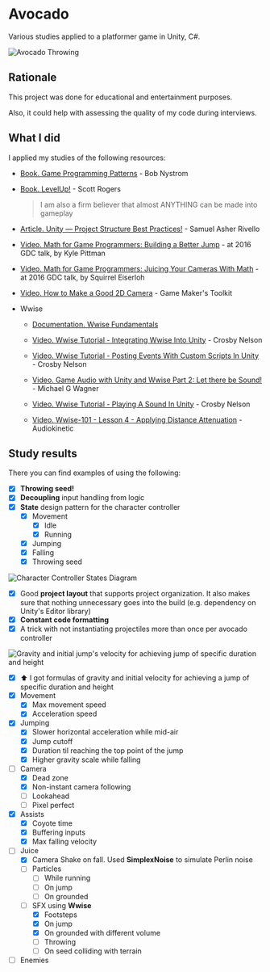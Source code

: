 # Avocado

Various studies applied to a platformer game in Unity, C#.

![Avocado Throwing](./Documentation/avocado-throwing-loop.gif)

## Rationale

This project was done for educational and entertainment purposes.

Also, it could help with assessing the quality of my code during interviews.

## What I did

I applied my studies of the following resources:

- [Book. Game Programming Patterns](https://gameprogrammingpatterns.com/) - Bob Nystrom

- [Book. LevelUp!](https://www.amazon.com/Level-Guide-Great-Video-Design/dp/1118877160) - Scott Rogers

    > I am also a firm believer that almost ANYTHING can be made into gameplay

- [Article. Unity — Project Structure Best Practices!](https://sam-16930.medium.com/unity-project-structure-a694792cefed) - Samuel Asher Rivello

- [Video. Math for Game Programmers: Building a Better Jump](https://www.youtube.com/watch?v=hG9SzQxaCm8) - at 2016 GDC talk, by Kyle Pittman

- [Video. Math for Game Programmers: Juicing Your Cameras With Math](https://www.youtube.com/watch?v=tu-Qe66AvtY) - at 2016 GDC talk, by Squirrel Eiserloh

- [Video. How to Make a Good 2D Camera](https://www.youtube.com/watch?v=TdWFzpgnljs) - Game Maker's Toolkit

- Wwise

  - [Documentation. Wwise Fundamentals](https://www.audiokinetic.com/fr/library/edge/?source=WwiseFundamentalApproach&id=wwise_fundamentals)

  - [Video. Wwise Tutorial - Integrating Wwise Into Unity](https://www.youtube.com/watch?v=qEfQtAM1z4o) - Crosby Nelson

  - [Video. Wwise Tutorial - Posting Events With Custom Scripts In Unity](https://www.youtube.com/watch?v=_voQkyAOckI) - Crosby Nelson

  - [Video. Game Audio with Unity and Wwise Part 2: Let there be Sound!](https://www.youtube.com/watch?v=i2gPkgqVHf4) -  Michael G Wagner

  - [Video. Wwise Tutorial - Playing A Sound In Unity](https://www.youtube.com/watch?v=5Ta1PZmVXik) - Crosby Nelson

  - [Video. Wwise-101 - Lesson 4 - Applying Distance Attenuation](https://www.youtube.com/watch?v=F1eMxm4tu8s) - Audiokinetic

## Study results

There you can find examples of using the following:

- [x] **Throwing seed!**
- [x] **Decoupling** input handling from logic
- [x] **State** design pattern for the character controller
  - [x] Movement
    - [x] Idle
    - [x] Running
  - [x] Jumping
  - [x] Falling
  - [x] Throwing seed

![Character Controller States Diagram](./Documentation/state-machine.jpg)

- [x] Good **project layout** that supports project organization. It also makes sure that nothing unnecessary goes into the build (e.g. dependency on Unity's Editor library)
- [x] **Constant code formatting**
- [x] A trick with not instantiating projectiles more than once per avocado controller

![Gravity and initial jump's velocity for achieving jump of specific duration and height](./Documentation/jump-formula.jpg)

- [x] :arrow_up: I got formulas of gravity and initial velocity for achieving a jump of specific duration and height
- [x] Movement
  - [x] Max movement speed
  - [x] Acceleration speed
- [x] Jumping
  - [x] Slower horizontal acceleration while mid-air
  - [x] Jump cutoff
  - [x] Duration til reaching the top point of the jump
  - [x] Higher gravity scale while falling
- [ ] Camera
  - [x] Dead zone
  - [x] Non-instant camera following
  - [ ] Lookahead
  - [ ] Pixel perfect
- [x] Assists
  - [x] Coyote time
  - [x] Buffering inputs
  - [x] Max falling velocity
- [ ] Juice
  - [x] Camera Shake on fall. Used **SimplexNoise** to simulate Perlin noise
  - [ ] Particles
    - [ ] While running
    - [ ] On jump
    - [ ] On grounded
  - [ ] SFX using **Wwise**
    - [x] Footsteps
    - [x] On jump
    - [x] On grounded with different volume
    - [ ] Throwing
    - [ ] On seed colliding with terrain
- [ ] Enemies
